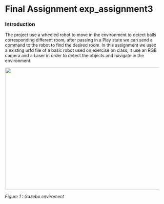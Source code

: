 # Final Assignment exp_assignment3

### Introduction 

The project use a wheeled robot to move in the environment to detect balls corresponding different room, after passing in a Play state we can send a command to the robot to find the desired room. In this assignment we used a existing urfd file of a basic robot used on exercise on class, it use an RGB camera and a Laser in order to detect the objects and navigate in the environment.

<img src="https://https://github.com/geraldo96/exp_assignment3/blob/main/Images/Immaginemappagazebo.png" alt=" " width="600" height="400"/>

_Figure 1 : Gazebo enviroment_

